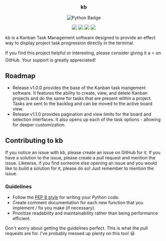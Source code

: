 <div align="center">
  <h3>
    <b>
      kb
    </b>
  </h3>
  <p>
    <img src="https://img.shields.io/badge/python-3670A0?style=for-the-badge&logo=python&logoColor=ffdd54" alt="Python Badge" />
  </p>

  <!-- GitHub Shields-->
  <p align="center">
    <a href="https://github.com/narlock/kb/releases/"><img src="https://img.shields.io/github/downloads/narlock/kb/total.svg"></a>
    <a href="https://github.com/narlock/kb/releases/"><img src="https://img.shields.io/github/v/release/narlock/kb"></a>
    <a href="https://github.com/narlock/kb/commits/main"><img src="https://img.shields.io/github/last-commit/narlock/kb"></a>
    <a href="https://discord.gg/eEbEYbXaNS"><img src="https://discordapp.com/api/guilds/821757961830793236/widget.png?style=shield"></a>
  </p>
</div>

kb is a Kanban Task Management software designed to provide an effect way to display project task progression directly in the terminal.

If you find this project helpful or interesting, please consider giving it a ⭐ on GitHub. Your support is greatly appreciated!

## Roadmap
- Release v1.0.0 provides the base of the Kanban task mangement software. It features the ability to create, view, and delete Kanban projects and do the same for tasks that are present within a project. Tasks are sent to the backlog and can be moved to the active board view.
- Release v1.1.0 provides pagination and view limits for the board and selection interfaces. It also opens up each of the task options - allowing for deeper customization.

## Contributing to kb
If you notice an issue with kb, please create an issue on GitHub for it. If you have a solution to the issue, please create a pull request and mention the issue. Likewise, if you find someone else opening an issue and you would like to build a solution for it, please do so! Just remember to mention the issue.

### Guidelines
- Follow the [PEP 8 style](https://peps.python.org/pep-0008/) for writing your Python code.
- Create comment documentation for each new function that you implement / fix you make (if necessary).
- Prioritize readability and maintainability rather than being performance efficient.

Don't worry about getting the guidelines perfect. This is what the pull requests are for. I've probably messed up plenty on this too! 😃
